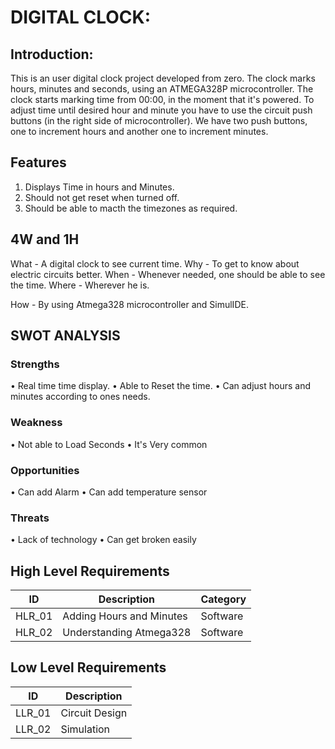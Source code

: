 # DIGITAL CLOCK:
## Introduction:

This is an user digital clock project developed from zero. The clock marks hours, minutes and seconds, using an ATMEGA328P microcontroller. The clock starts marking time from 00:00, in the moment that it's powered. To adjust time until desired hour and minute you have to use the circuit push buttons (in the right side of microcontroller). We have two push buttons, one to increment hours and another one to increment minutes.

## Features
1.	Displays Time in hours and Minutes.
2.	Should not get reset when turned off.
3.	Should be able to macth the timezones as required.

## 4W and 1H
What - A digital clock to see current time.
Why - To get to know about electric circuits better.
When - Whenever needed, one should be able to see the time.
Where - Wherever he is.

How - By using Atmega328 microcontroller and SimulIDE.

## SWOT ANALYSIS
### Strengths
•	Real time time display.
•	Able to Reset the time.
•	Can adjust hours and minutes according to ones needs.

### Weakness
•	Not able to Load Seconds
•	It's Very common

### Opportunities
•	Can add Alarm
•	Can add temperature sensor

### Threats
•	Lack of technology
•	Can get broken easily

## High Level Requirements
| ID | Description | Category | 
|----|-------------|----------|
| HLR_01 | Adding Hours and Minutes | Software |
| HLR_02 | Understanding Atmega328 | Software |

## Low Level Requirements
| ID | Description |
|----|-------------|
| LLR_01 | Circuit Design |
| LLR_02 | Simulation |

